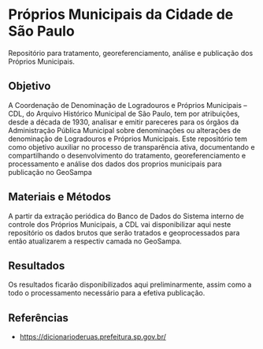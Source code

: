 # Próprios Municipais da Cidade de São Paulo

Repositório para tratamento, georeferenciamento, análise e publicação dos Próprios Municipais. 

## Objetivo 

A Coordenação de Denominação de Logradouros e Próprios Municipais – CDL, do Arquivo Histórico Municipal de São Paulo, tem por atribuições, desde a década de 1930, analisar e emitir pareceres para os órgãos da Administração Pública Municipal sobre denominações ou alterações de denominação de Logradouros e Próprios Municipais. Este repositório tem como objetivo auxiliar no processo de transparência ativa, documentando e compartilhando o desenvolvimento do tratamento, georeferenciamento e processamento e análise dos dados dos proprios municipais para publicação no GeoSampa

## Materiais e Métodos

A partir da extração periódica do Banco de Dados do Sistema interno de controle dos Próprios Municipais, a CDL vai disponibilizar aqui neste repositório os dados brutos que serão tratados e geoprocessados para então atualizarem a respectiv camada no GeoSampa.

## Resultados

Os resultados ficarão disponibilizados aqui preliminarmente, assim como a todo o processamento necessário para a efetiva publicação. 

## Referências

* https://dicionarioderuas.prefeitura.sp.gov.br/


